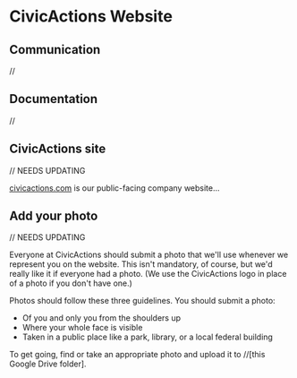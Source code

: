 # CivicActions Website

## Communication

//

## Documentation

//

## CivicActions site

// NEEDS UPDATING

[civicactions.com](http://civicactions.com) is our public-facing company website...

## Add your photo

// NEEDS UPDATING

Everyone at CivicActions should submit a photo that we'll use whenever we represent you on the website. This isn't mandatory, of course, but we'd really like it if everyone had a photo. (We use the CivicActions logo in place of a photo if you don't have one.)

Photos should follow these three guidelines. You should submit a photo:

* Of you and only you from the shoulders up
* Where your whole face is visible
* Taken in a public place like a park, library, or a local federal building

To get going, find or take an appropriate photo and upload it to //\[this Google Drive folder].
